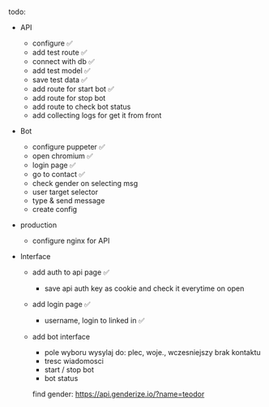 todo:
* API
  - configure ✅
  - add test route ✅
  - connect with db ✅
  - add test model ✅
  - save test data ✅
  - add route for start bot ✅
  - add route for stop bot
  - add route to check bot status
  - add collecting logs for get it from front



* Bot
  - configure puppeter ✅
  - open chromium ✅
  - login page ✅
  - go to contact ✅
  - check gender on selecting msg
  - user target selector 
  - type & send message
  - create config

* production
  - configure nginx for API

* Interface
  * add auth to api page ✅
    - save api auth key as cookie and check it everytime on open 
  * add login page ✅
    - username, login to linked in ✅
  * add bot interface
    - pole wyboru wysylaj do: plec, woje., wczesniejszy brak kontaktu
    - tresc wiadomosci
    - start / stop bot
    - bot status


    find gender: https://api.genderize.io/?name=teodor